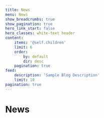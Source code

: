 ```yaml
---
title: News
menu: News
show_breadcrumbs: true
show_pagination: true
hero_link_start: false
hero_classes: white-text header
content:
    items: '@self.children'
    limit: 6
    order:
        by: default
        dir: desc
    pagination: true
feed:
    description: 'Sample Blog Description'
    limit: 10
pagination: true
---
```

# News

